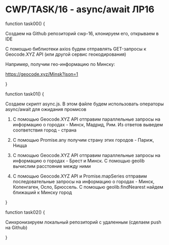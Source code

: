 # CWP/TASK/16 - async/await ЛР16
function task00() {

Создаем на Github репозиторий cwp-16, клонируем его, открываем в IDE

С помощью библиотеки axios будем отправлять GET-запросы к Geocode.XYZ API (или другой сервис геокодирования)

Например, получим гео-информацию по Минску:

https://geocode.xyz/Minsk?json=1

}

function task01() {

Создаем скрипт async.js. В этом файле будем использовать операторы async/await для ожидания промисов

1. С помощью Geocode.XYZ API отправим параллельные запросы на информацию о городах - Минск, Мадрид, Рим. Из ответов выведем соответствия город - страна

2. С помощью Promise.any получим страну этих городов - Париж, Ницца

3. С помощью Geocode.XYZ API отправим параллельные запросы на информацию о городах - Брест и Минск. С помощью geolib вычислим расстояние между ними

4. С помощью Geocode.XYZ API и Promise.mapSeries отправим последовательные запросы на информацию о городах - Минск, Копенгаген, Осло, Брюссель. С помощью geolib.findNearest найдем ближаший к Минску город

}

function task02() {

Синхронизируем локальный репозиторий с удаленным (сделаем push на Github)

}